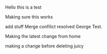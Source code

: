 Hello this is a test

Making sure this works 

add stuff
Merge confilict resolved 
George Test.

Making the latest change from home 

making a change before deleting juicy 

